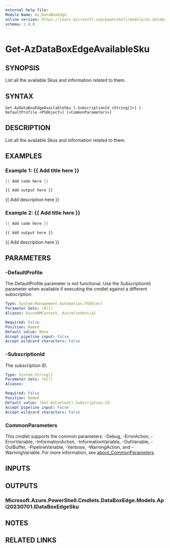```yaml
---
external help file:
Module Name: Az.DataBoxEdge
online version: https://learn.microsoft.com/powershell/module/az.databoxedge/get-azdataboxedgeavailablesku
schema: 2.0.0
---
```


# Get-AzDataBoxEdgeAvailableSku

## SYNOPSIS
List all the available Skus and information related to them.

## SYNTAX

```
Get-AzDataBoxEdgeAvailableSku [-SubscriptionId <String[]>] [-DefaultProfile <PSObject>] [<CommonParameters>]
```

## DESCRIPTION
List all the available Skus and information related to them.

## EXAMPLES

### Example 1: {{ Add title here }}
```powershell
{{ Add code here }}
```

```output
{{ Add output here }}
```

{{ Add description here }}

### Example 2: {{ Add title here }}
```powershell
{{ Add code here }}
```

```output
{{ Add output here }}
```

{{ Add description here }}

## PARAMETERS

### -DefaultProfile
The DefaultProfile parameter is not functional.
Use the SubscriptionId parameter when available if executing the cmdlet against a different subscription.

```yaml
Type: System.Management.Automation.PSObject
Parameter Sets: (All)
Aliases: AzureRMContext, AzureCredential

Required: False
Position: Named
Default value: None
Accept pipeline input: False
Accept wildcard characters: False
```

### -SubscriptionId
The subscription ID.

```yaml
Type: System.String[]
Parameter Sets: (All)
Aliases:

Required: False
Position: Named
Default value: (Get-AzContext).Subscription.Id
Accept pipeline input: False
Accept wildcard characters: False
```

### CommonParameters
This cmdlet supports the common parameters: -Debug, -ErrorAction, -ErrorVariable, -InformationAction, -InformationVariable, -OutVariable, -OutBuffer, -PipelineVariable, -Verbose, -WarningAction, and -WarningVariable. For more information, see [about_CommonParameters](http://go.microsoft.com/fwlink/?LinkID=113216).

## INPUTS

## OUTPUTS

### Microsoft.Azure.PowerShell.Cmdlets.DataBoxEdge.Models.Api20230701.IDataBoxEdgeSku

## NOTES

## RELATED LINKS


